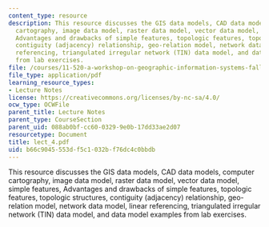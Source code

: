 ```yaml
---
content_type: resource
description: This resource discusses the GIS data models, CAD data models, computer
  cartography, image data model, raster data model, vector data model, simple features,
  Advantages and drawbacks of simple features, topologic features, topologic structures,
  contiguity (adjacency) relationship, geo-relation model, network data model, linear
  referencing, triangulated irregular network (TIN) data model, and data model examples
  from lab exercises.
file: /courses/11-520-a-workshop-on-geographic-information-systems-fall-2005/b66c9045553df5c1032bf76dc4c0bbdb_lect_4.pdf
file_type: application/pdf
learning_resource_types:
- Lecture Notes
license: https://creativecommons.org/licenses/by-nc-sa/4.0/
ocw_type: OCWFile
parent_title: Lecture Notes
parent_type: CourseSection
parent_uid: 088ab0bf-cc60-0329-9e0b-17dd33ae2d07
resourcetype: Document
title: lect_4.pdf
uid: b66c9045-553d-f5c1-032b-f76dc4c0bbdb
---
```

This resource discusses the GIS data models, CAD data models, computer cartography, image data model, raster data model, vector data model, simple features, Advantages and drawbacks of simple features, topologic features, topologic structures, contiguity (adjacency) relationship, geo-relation model, network data model, linear referencing, triangulated irregular network (TIN) data model, and data model examples from lab exercises.